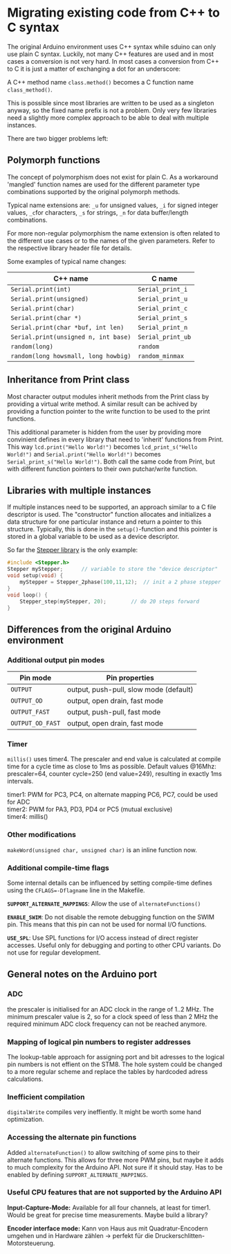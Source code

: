# Migrating existing code from C++ to C syntax

The original Arduino environment uses C++ syntax while sduino can only use
plain C syntax. Luckily, not many C++ features are used and in most cases a
conversion is not very hard. In most cases a conversion from C++ to C it is
just a matter of exchanging a dot for an underscore:

A C++ method name `class.method()` becomes a C function name `class_method()`.

This is possible since most libraries are written to be used as a singleton
anyway, so the fixed name prefix is not a problem. Only very few libraries
need a slightly more complex approach to be able to deal with multiple
instances.

There are two bigger problems left:



## Polymorph functions

The concept of polymorphism does not exist for plain C. As a workaround
'mangled' function names are used for the different parameter type
combinations supported by the original polymorph methods.

Typical name extensions are: `_u` for unsigned values, `_i` for signed
integer values, `_c`for characters, `_s` for strings, `_n` for data
buffer/length combinations.

For more non-regular polymorphism the name extension is often related to the
different use cases or to the names of the given parameters. Refer to the
respective library header file for details.

Some examples of typical name changes:

|C++ name				| C name		|
|--------				| -------		|
|`Serial.print(int)`			| `Serial_print_i`	|
|`Serial.print(unsigned)`		| `Serial_print_u`	|
|`Serial.print(char)`			| `Serial_print_c`	|
|`Serial.print(char *)`			| `Serial_print_s`	|
|`Serial.print(char *buf, int len)`	| `Serial_print_n`	|
|`Serial.print(unsigned n, int base)`	| `Serial_print_ub`	|
|`random(long)`				| `random`		|
|`random(long howsmall, long howbig)`	| `random_minmax`	|




## Inheritance from Print class

Most character output modules inherit methods from the Print class by
providing a virtual write method. A similar result can be achived by
providing a function pointer to the write function to be used to the print
functions.

This additional parameter is hidden from the user by providing more
convinient defines in every library that need to 'inherit' functions from
Print. This way `lcd.print("Hello World!")` becomes `lcd_print_s("Hello
World!")` and `Serial.print("Hello World!")` becomes `Serial_print_s("Hello
World!")`. Both call the same code from Print, but with different function
pointers to their own putchar/write function.



## Libraries with multiple instances

If multiple instances need to be supported, an approach similar to a C file
descriptor is used. The "constructor" function allocates and initializes a
data structure for one particular instance and return a pointer to this
structure. Typically, this is done in the `setup()`-function and this pointer 
is stored in a global variable to be used as a device descriptor.


So far the [Stepper library](api/Stepper.html) is the only example:

```c
#include <Stepper.h>
Stepper myStepper;		// variable to store the "device descriptor"
void setup(void) {
	myStepper = Stepper_2phase(100,11,12);	// init a 2 phase stepper
}
void loop() {
	Stepper_step(myStepper, 20);		// do 20 steps forward
}
```


## Differences from the original Arduino environment

### Additional output pin modes

Pin mode		|Pin properties
---------------------	|------------------------------------
`OUTPUT`		|output, push-pull, slow mode (default)
`OUTPUT_OD`		|output, open drain, fast mode
`OUTPUT_FAST`		|output, push-pull, fast mode
`OUTPUT_OD_FAST`	|output, open drain, fast mode


### Timer

`millis()` uses timer4. The prescaler and end value is calculated at compile
time for a cycle time as close to 1ms as possible. Default values @16Mhz:
prescaler=64, counter cycle=250 (end value=249), resulting in exactly 1ms
intervals.

timer1: PWM for PC3, PC4, on alternate mapping PC6, PC7, could be used for ADC  
timer2: PWM for PA3, PD3, PD4 or PC5 (mutual exclusive)  
timer4: millis()  



### Other modifications

`makeWord(unsigned char, unsigned char)` is an inline function now.


### Additional compile-time flags

Some internal details can be influenced by setting compile-time defines
using the `CFLAGS=-Dflagname` line in the Makefile.

**`SUPPORT_ALTERNATE_MAPPINGS`**:
Allow the use of `alternateFunctions()`

**`ENABLE_SWIM`**:
Do not disable the remote debugging function on the SWIM pin. This means
that this pin can not be used for normal I/O functions.

**`USE_SPL`**:
Use SPL functions for I/O access instead of direct register accesses. Useful
only for debugging and porting to other CPU variants. Do not use for regular
development.




## General notes on the Arduino port


### ADC
the prescaler is initialised for an ADC clock in the range of 1..2 MHz. The
minimum prescaler value is 2, so for a clock speed of less than 2 MHz the
required minimum ADC clock frequency can not be reached anymore.


### Mapping of logical pin numbers to register addresses
The lookup-table approach for assigning port and bit adresses to the logical
pin numbers is not effient on the STM8. The hole system could be changed to
a more regular scheme and replace the tables by hardcoded adress
calculations.


### Inefficient compilation
`digitalWrite` compiles very ineffiently. It might be worth some hand
optimization.


### Accessing the alternate pin functions
Added `alternateFunction()` to allow switching of some pins to their alternate
functions. This allows for three more PWM pins, but maybe it adds to much
complexity for the Arduino API. Not sure if it should stay. Has to be
enabled by defining `SUPPORT_ALTERNATE_MAPPINGS`.


### Useful CPU features that are not supported by the Arduino API

**Input-Capture-Mode:** Available for all four channels, at least for timer1. Would be great for precise time measurements. Maybe build a library?

**Encoder interface mode:** Kann von Haus aus mit Quadratur-Encodern umgehen
und in Hardware zählen -> perfekt für die Druckerschlitten-Motorsteuerung.

